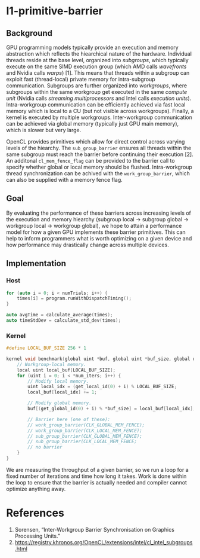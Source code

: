 # l1-primitive-barrier


## Background 

GPU programming models typically provide an execution and memory abstraction which reflects the hiearchical nature of the hardware. 
Individual threads reside at the base level, organized into *subgroups*, which typically execute on the same SIMD execution group (which AMD calls *wavefronts* and Nvidia calls *warps*) [1].
This means that threads within a subgroup can exploit fast (thread-local) private memory for intra-subgroup communication.
Subgroups are further organized into *workgroups*, where subgroups within the same workgroup get executed in the same *compute unit* (Nvidia calls *streaming multiprocessors* and Intel calls *execution units*).
Intra-workgroup communication can be efficiently achieved via fast local memory which is local to a CU (but not visible across workgroups).
Finally, a kernel is executed by multiple workgroups. 
Inter-workgroup communication can be achieved via global memory (typically just GPU main memory), which is slower but very large.

OpenCL provides primitives which allow for direct control across varying levels of the hiearchy. 
The `sub_group_barrier` ensures all threads within the same subgroup must reach the barrier before continuing their execution [2]. 
An additonal `cl_mem_fence_flag` can be provided to the barrier call to specify whether global or local memory should be flushed.
Intra-workgroup thread synchronization can be achived with the `work_group_barrier`, which can also be supplied with a memory fence flag.

## Goal

By evaluating the performance of these barriers across increasing levels of the execution and memory hiearchy (subgroup local -> subgroup global -> workgroup local -> workgroup global), we hope to attain a performance model for how a given GPU implements these barrier primitives. 
This can help to inform programmers what is worth optimizing on a given device and how performance may drastically change across multiple devices.


## Implementation


### Host
```C++
for (auto i = 0; i < numTrials; i++) {
    times[i] = program.runWithDispatchTiming();
}

auto avgTime = calculate_average(times);
auto timeStdDev = calculate_std_dev(times);
```


### Kernel
```C
#define LOCAL_BUF_SIZE 256 * 1

kernel void benchmark(global uint *buf, global uint *buf_size, global uint *num_iters) {
    // Workgroup-local memory.
    local uint local_buf[LOCAL_BUF_SIZE]; 
    for (uint i = 0; i < *num_iters; i++) {
        // Modify local memory.
        uint local_idx = (get_local_id(0) + i) % LOCAL_BUF_SIZE;
        local_buf[local_idx] += 1;

        // Modify global memory.
        buf[(get_global_id(0) + i) % *buf_size] = local_buf[local_idx];

        // Barrier here (one of these): 
        // work_group_barrier(CLK_GLOBAL_MEM_FENCE);
        // work_group_barrier(CLK_LOCAL_MEM_FENCE);
        // sub_group_barrier(CLK_GLOBAL_MEM_FENCE);
        // sub_group_barrier(CLK_LOCAL_MEM_FENCE;
        // no barrier
    }
}
```

We are measuring the throughput of a given barrier, so we run a loop for a fixed number of iterations and time how long it takes. 
Work is done within the loop to ensure that the barrier is actually needed and compiler cannot optimize anything away.


# References
1. Sorensen, “Inter-Workgroup Barrier Synchronisation on Graphics Processing Units.”
2. https://registry.khronos.org/OpenCL/extensions/intel/cl_intel_subgroups.html